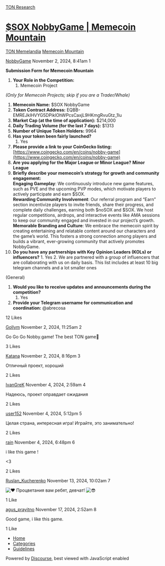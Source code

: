 [TON Research](/)

# [$SOX NobbyGame | Memecoin Mountain](/t/sox-nobbygame-memecoin-mountain/39444)

[TON Memelandia](/c/ton-memelandia/memecoin-mountain/86)  [Memecoin Mountain](/c/ton-memelandia/memecoin-mountain/86) 

    

[NobbyGame](https://tonresear.ch/u/NobbyGame)  November 2, 2024, 8:41am  1

**Submission Form for Memecoin Mountain**

1.  **Your Role in the Competition:**
    1.  Memecoin Project

_(Only for Memecoin Projects; skip if you are a Trader/Whale)_

1.  **Memecoin Name:** $SOX NobbyGame
2.  **Token Contract Address:** EQBB-EMREJkIHVYG5DPiklOhWPcsCaxjL9HKmgRvuGtz\_1lu
3.  **Market Cap (at the time of application):** $214,000
4.  **Daily Trading Volume (for the last 7 days):** $1313
5.  **Number of Unique Token Holders:** 9964
6.  **Has your token been fairly launched?**
    1.  Yes
7.  **Please provide a link to your CoinGecko listing:** [https://www.coingecko.com/en/coins/nobby-game](https://www.coingecko.com/en/coins/nobby-game)
8.  **Are you applying for the Major League or Minor League?** **Minor League**
9.  **Briefly describe your memecoin’s strategy for growth and community engagement:**  
    **Engaging Gameplay**: We continuously introduce new game features, such as PVE and the upcoming PVP modes, which motivate players to actively participate and earn $SOX.  
    **Rewarding Community Involvement**: Our referral program and “Earn” section incentivize players to invite friends, share their progress, and complete daily challenges, earning both $noSOX and $SOX. We host regular competitions, airdrops, and interactive events like AMA sessions to keep our community engaged and invested in our project’s growth.  
    **Memorable Branding and Culture**: We embrace the memecoin spirit by creating entertaining and relatable content around our characters and the game’s world. This fosters a strong connection among players and builds a vibrant, ever-growing community that actively promotes NobbyGame.
10.  **Do you have any partnerships with Key Opinion Leaders (KOLs) or influencers?**
    1.  Yes
    2.  We are partnered with a group of influencers that are collaborating with us on daily basis. This list includes at least 10 big telegram channels and a lot smaller ones

(General)

1.  **Would you like to receive updates and announcements during the competition?**
    1.  Yes
2.  **Provide your Telegram username for communication and coordination:** @abrecosa

  12 Likes

[Gollym](https://tonresear.ch/u/Gollym) November 2, 2024, 11:25am  2

Go Go Go Nobby.game! The best TON game🥰

  3 Likes

[Katana](https://tonresear.ch/u/Katana) November 2, 2024, 8:16pm  3

Отличный проект, хороший

  2 Likes

[IvanGreK](https://tonresear.ch/u/IvanGreK) November 4, 2024, 2:59am  4

Надеюсь, проект оправдает ожидания

  2 Likes

[user152](https://tonresear.ch/u/user152) November 4, 2024, 5:12pm  5

Целая страна, интересная игра! Играйте, это занимательно!

  2 Likes

[rain](https://tonresear.ch/u/rain) November 4, 2024, 6:48pm  6

i like this game !

<3

  2 Likes

[Ruslan\_Kucherenko](https://tonresear.ch/u/Ruslan_Kucherenko) November 13, 2024, 10:02am  7

![:heart:](https://tonresear.ch/images/emoji/twitter/heart.png?v=12 ":heart:") Процветания вам ребят, девчат! ![:sunglasses:](https://tonresear.ch/images/emoji/twitter/sunglasses.png?v=12 ":sunglasses:")

  1 Like

[agus\_prayitno](https://tonresear.ch/u/agus_prayitno) November 17, 2024, 2:52am  8

Good game, i like this game.

  1 Like

*   [Home](/)
*   [Categories](/categories)
*   [Guidelines](/guidelines)

Powered by [Discourse](https://www.discourse.org), best viewed with JavaScript enabled